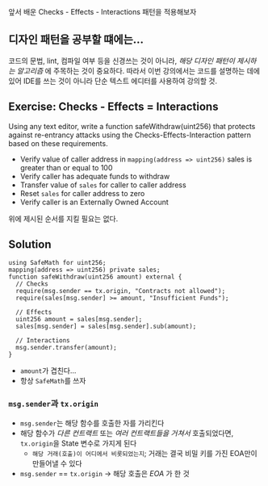 앞서 배운 Checks - Effects - Interactions 패턴을 적용해보자

## 디자인 패턴을 공부할 떄에는...

코드의 문법, lint, 컴파일 여부 등을 신경쓰는 것이 아니라, *해당 디자인 패턴이 제시하는 알고리즘* 에 주목하는 것이 중요하다. 따라서 이번 강의에서는 코드를 설명하는 데에 있어 IDE를 쓰는 것이 아니라 단순 텍스트 에디터를 사용하여 강의할 것.

## Exercise: Checks - Effects = Interactions

Using any text editor, write a function safeWithdraw(uint256) that protects against re-entrancy attacks using the Checks-Effects-Interaction pattern based on these requirements.

- Verify value of caller address in `mapping(address => uint256)` sales is greater than or equal to 100
- Verify caller has adequate funds to withdraw
- Transfer value of `sales` for caller to caller address
- Reset `sales` for caller address to zero
- Verify caller is an Externally Owned Account

위에 제시된 순서를 지킬 필요는 없다.

## Solution

```
using SafeMath for uint256;
mapping(address => uint256) private sales;
function safeWithdraw(uint256 amount) external {
  // Checks
  require(msg.sender == tx.origin, "Contracts not allowed");
  require(sales[msg.sender] >= amount, "Insufficient Funds");

  // Effects
  uint256 amount = sales[msg.sender];
  sales[msg.sender] = sales[msg.sender].sub(amount);

  // Interactions
  msg.sender.transfer(amount);
}
```
- `amount`가 겹친다...
- 항상 `SafeMath`를 쓰자

### `msg.sender`과 `tx.origin`

- `msg.sender`는 해당 함수를 호출한 자를 가리킨다
- 해당 함수가 *다른 컨트랙트* 또는 *여러 컨트랙트들을 거쳐서* 호출되었다면, `tx.origin`을 State 변수로 가지게 된다
  - `해당 거래(호출)이 어디에서 비롯되었는지`; 거래는 결국 비밀 키를 가진 EOA만이 만들어낼 수 있다
- `msg.sender` == `tx.origin` → 해당 호출은 *EOA* 가 한 것

